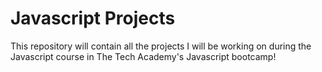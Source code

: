 # Javascript Projects
 
This repository will contain all the projects I will be working on during the Javascript course in The Tech Academy's Javascript bootcamp!
